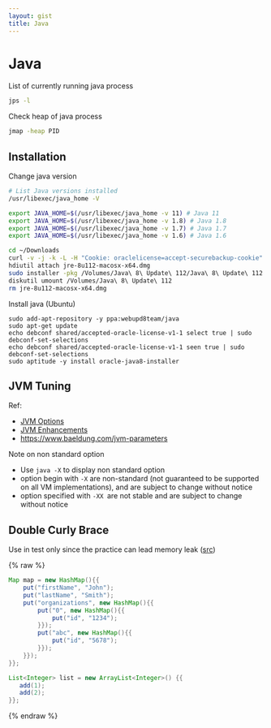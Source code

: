 ```yaml
---
layout: gist
title: Java
---
```


# Java


List of currently running java process
```bash
jps -l
```

Check heap of java process
```bash
jmap -heap PID
```

## Installation

Change java version
```bash
# List Java versions installed
/usr/libexec/java_home -V

export JAVA_HOME=$(/usr/libexec/java_home -v 11) # Java 11
export JAVA_HOME=$(/usr/libexec/java_home -v 1.8) # Java 1.8
export JAVA_HOME=$(/usr/libexec/java_home -v 1.7) # Java 1.7
export JAVA_HOME=$(/usr/libexec/java_home -v 1.6) # Java 1.6
```

```bash
cd ~/Downloads
curl -v -j -k -L -H "Cookie: oraclelicense=accept-securebackup-cookie" http://download.oracle.com/otn-pub/java/jdk/8u112-b15/jre-8u112-macosx-x64.dmg > jre-8u112-macosx-x64.dmg
hdiutil attach jre-8u112-macosx-x64.dmg
sudo installer -pkg /Volumes/Java\ 8\ Update\ 112/Java\ 8\ Update\ 112.app/Contents/Resources/JavaAppletPlugin.pkg -target /
diskutil umount /Volumes/Java\ 8\ Update\ 112
rm jre-8u112-macosx-x64.dmg
```

Install java (Ubuntu)
```
sudo add-apt-repository -y ppa:webupd8team/java
sudo apt-get update
echo debconf shared/accepted-oracle-license-v1-1 select true | sudo debconf-set-selections
echo debconf shared/accepted-oracle-license-v1-1 seen true | sudo debconf-set-selections
sudo aptitude -y install oracle-java8-installer
```

## JVM Tuning

Ref:
- [JVM Options](https://www.oracle.com/technetwork/articles/java/vmoptions-jsp-140102.html)
- [JVM Enhancements](https://docs.oracle.com/javase/7/docs/technotes/guides/vm/performance-enhancements-7.html)
- <https://www.baeldung.com/jvm-parameters>

Note on non standard option
- Use `java -X` to display non standard option
- option begin with `-X` are non-standard (not guaranteed to be supported on all VM implementations), and are subject to change without notice
- option specified with `-XX `are not stable and are subject to change without notice

## Double Curly Brace

Use in test only since the practice can lead memory leak ([src](https://blog.jooq.org/2014/12/08/dont-be-clever-the-double-curly-braces-anti-pattern/))

{% raw %}
```java
Map map = new HashMap(){{
    put("firstName", "John");
    put("lastName", "Smith");
    put("organizations", new HashMap(){{
        put("0", new HashMap(){{
            put("id", "1234");
        }});
        put("abc", new HashMap(){{
            put("id", "5678");
        }});
    }});
}};

List<Integer> list = new ArrayList<Integer>() {{
   add(1);
   add(2);
}};
```
{% endraw %}